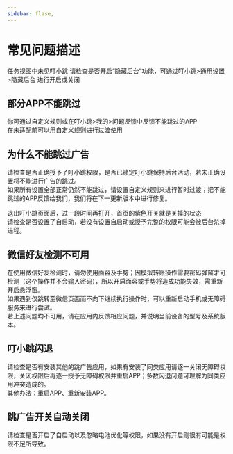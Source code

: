 ```yaml
---
sidebar: flase,
---
```

# 常见问题描述
任务视图中未见叮小跳
请检查是否开启“隐藏后台”功能，可通过叮小跳>通用设置>隐藏后台 进行开启或关闭

## 部分APP不能跳过
你可通过自定义规则或在叮小跳>我的>问题反馈中反馈不能跳过的APP<br/>
在未适配前可以用自定义规则进行过渡使用

## 为什么不能跳过广告
请检查是否正确授予了叮小跳权限，是否已锁定叮小跳保持后台活动，若未正确设置将不能进行广告的跳过。<br/>
如果所有设置全部正常仍然不能跳过，请设置自定义规则来进行暂时过渡；把不能跳过的APP反馈给我们，我们将在下一更新版本中进行修复。<br/>

退出叮小跳页面后，过一段时间再打开，首页的紫色开关就是关掉的状态<br/>
请检查是否设置了自启动，若没有设置自启动或授予完整的权限可能会被后台杀掉进程。<br/>

## 微信好友检测不可用
在使用微信好友检测时，请勿使用面容及手势；因模拟转账操作需要密码弹窗才可检测（这个操作并不会输入密码），所以开启面容或手势将造成功能失效，需重新开启悬浮窗。<br/>
如果遇到仅跳转至微信页面而不向下继续执行操作时，可以重新启动手机或无障碍服务来进行尝试。<br/>
若上述问题均不可用，请在应用内反馈相应问题，并说明当前设备的型号及系统版本。

## 叮小跳闪退
请检查是否有安装其他的跳广告应用，如果有安装了同类应用请逐一关闭无障碍权限，关闭权限后再逐一授予无障碍权限并重启APP；多数闪退问题可理解为同类应用冲突造成的。<br/>
其他办法：重启APP、重新安装APP。<br/>

## 跳广告开关自动关闭
请检查是否开启了自启动以及忽略电池优化等权限，如果没有开启则很有可能是权限不足所导致。


